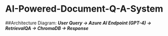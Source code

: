 # AI-Powered-Document-Q-A-System


##Architecture Diagram: ***User Query → Azure AI Endpoint (GPT-4) → RetrievalQA → ChromaDB → Response***
